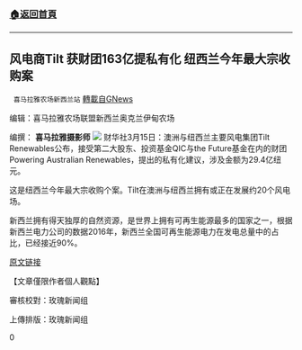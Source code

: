 ###  [:house:返回首頁](https://github.com/ourhimalayas/txt)
---

## 风电商Tilt 获财团163亿提私有化 纽西兰今年最大宗收购案
` 喜马拉雅农场新西兰站` [轉載自GNews](https://gnews.org/zh-hans/983437/)

编辑：喜马拉雅农场联盟新西兰奥克兰伊甸农场

编撰： **喜马拉雅摄影师**
![]()![](https://www.gnews.org/wp-content/uploads/2021/03/image001-36.jpg)
财华社3月15日：澳洲与纽西兰主要风电集团Tilt Renewables公布，接受第二大股东、投资基金QIC与the Future基金在内的财团Powering Australian Renewables，提出的私有化建议，涉及金额为29.4亿纽元。

这是纽西兰今年最大宗收购个案。Tilt在澳洲与纽西兰拥有或正在发展约20个风电场。

新西兰拥有得天独厚的自然资源，是世界上拥有可再生能源最多的国家之一，根据新西兰电力公司的数据2016年，新西兰全国可再生能源电力在发电总量中的占比，已经接近90%。



[原文链接](https://wap.eastmoney.com/a/202103151843068985.html)

【文章僅限作者個人觀點】

審核校對：玫瑰新闻组

上傳排版：玫瑰新闻组

0
